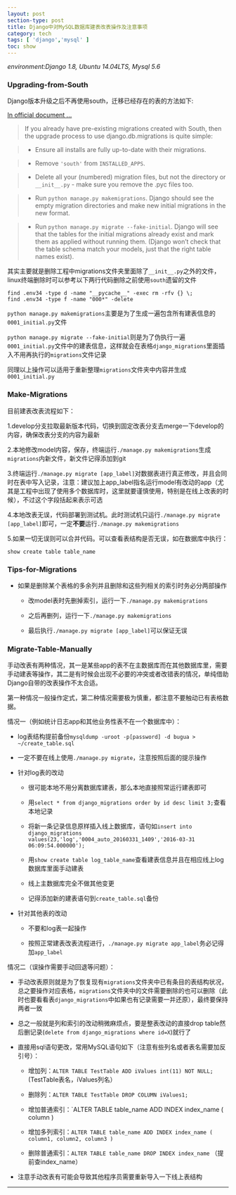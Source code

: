 ```yaml
---
layout: post
section-type: post
title: Django中对MySQL数据库建表改表操作及注意事项
category: tech
tags: [ 'django','mysql' ]
toc: show
---
```


_environment:Django 1.8, Ubuntu 14.04LTS, Mysql 5.6_

### Upgrading-from-South

Django版本升级之后不再使用south，迁移已经存在的表的方法如下:

[In official document ...](https://docs.djangoproject.com/en/1.9/topics/migrations/#upgrading-from-south)

> If you already have pre-existing migrations created with South, then the upgrade process to use django.db.migrations is quite simple:

> + Ensure all installs are fully up-to-date with their migrations.

> + Remove `'south'` from `INSTALLED_APPS`.

> + Delete all your (numbered) migration files, but not the directory or `__init__.py` - make sure you remove the .pyc files too.

> + Run `python manage.py makemigrations`. Django should see the empty migration directories and make new initial migrations in the new format.

> + Run `python manage.py migrate --fake-initial`. Django will see that the tables for the initial migrations already exist and mark them as applied without running them. (Django won’t check that the table schema match your models, just that the right table names exist).

其实主要就是删除工程中migrations文件夹里面除了`__init__.py`之外的文件，linux终端删除时可以参考以下两行代码删除之前使用`south`遗留的文件

```
find .env34 -type d -name "__pycache__" -exec rm -rfv {} \;
find .env34 -type f -name "000*" -delete
```

`python manage.py makemigrations`主要是为了生成一遍包含所有建表信息的`0001_initial.py`文件

`python manage.py migrate --fake-initial`则是为了伪执行一遍`0001_initial.py`文件中的建表信息，这样就会在表格`django_migrations`里面插入不用再执行的`migrations`文件记录

同理以上操作可以适用于重新整理`migrations`文件夹中内容并生成`0001_initial.py`

### Make-Migrations

目前建表改表流程如下：

1.develop分支拉取最新版本代码，切换到固定改表分支去merge一下develop的内容，确保改表分支的内容为最新

2.本地修改model内容，保存，终端运行`./manage.py makemigrations`生成`migrations`内新文件，新文件记得添加到git

3.终端运行`./manage.py migrate [app_label]`对数据表进行真正修改，并且会同时在表中写入记录，注意：建议加上app_label指名运行model有改动的app（尤其是工程中出现了使用多个数据库时，这里就要谨慎使用，特别是在线上改表的时候），不过这个字段括起来表示可选

4.本地改表无误，代码部署到测试机。此时测试机只运行`./manage.py migrate [app_label]`即可，一定**不要**运行`./manage.py makemigrations`

5.如果一切无误则可以合并代码。可以查看表结构是否无误，如在数据库中执行：

```
show create table table_name
```

### Tips-for-Migrations

+ 如果是删除某个表格的多余列并且删除和这些列相关的索引时务必分两部操作

  + 改model表时先删掉索引，运行一下`./manage.py makemigrations`

  + 之后再删列，运行一下`./manage.py makemigrations`

  + 最后执行`./manage.py migrate [app_label]`可以保证无误

### Migrate-Table-Manually

手动改表有两种情况，其一是某些app的表不在主数据库而在其他数据库里，需要手动建表等操作，其二是有时候会出现不必要的冲突或者改错表的情况，单纯借助Django自带的改表操作不太合适。

第一种情况一般操作定式，第二种情况需要极为慎重，都注意不要触动已有表格数据。

情况一（例如统计日志app和其他业务性表不在一个数据库中）：

+ log表结构提前备份`mysqldump -uroot -p[password] -d bugua > ~/create_table.sql`

+ 一定不要在线上使用`./manage.py migrate`，注意按照后面的提示操作

+ 针对log表的改动

  + 很可能本地不用分离数据库建表，那么本地直接照常运行建表即可

  + 用`select * from django_migrations order by id desc limit 3;`查看本地记录

  + 将新一条记录信息原样插入线上数据库，语句如```insert into django_migrations values(23,'log','0004_auto_20160331_1409','2016-03-31 06:09:54.000000');```

  + 用`show create table log_table_name`查看建表信息并且在相应线上log数据库里面手动建表

  + 线上主数据库完全不做其他变更

  + 记得添加新的建表语句到`create_table.sql`备份

+ 针对其他表的改动

  + 不要和log表一起操作

  + 按照正常建表改表流程进行，`./manage.py migrate app_label`务必记得加`app_label`

情况二（误操作需要手动回退等问题）：

+ 手动改表原则就是为了恢复现有`migrations`文件夹中已有条目的表结构状况，总之要操作对应表格，`migrations`文件夹中的文件需要删除的也可以删除（此时也要看看表`django_migrations`中如果也有记录需要一并还原），最终要保持两者一致

+ 总之一般就是列和索引的改动稍微麻烦点，要是整表改动的直接drop table然后删记录(`delete from django_migrations where id=X`)就行了

+ 直接用sql语句更改，常用MySQL语句如下（注意有些列名或者表名需要加反引号）：

  + 增加列：`ALTER TABLE TestTable ADD iValues int(11) NOT NULL;` (TestTable表名，iValues列名）

  + 删除列：`ALTER TABLE TestTable DROP COLUMN iValues1;`

  + 增加普通索引：`ALTER TABLE table_name ADD INDEX index_name ( column )

  + 增加多列索引：`ALTER TABLE table_name ADD INDEX index_name ( column1, column2, column3 )`

  + 删除普通索引：`ALTER TABLE table_name DROP INDEX index_name` （提前查index_name）

+ 注意手动改表有可能会导致其他程序员需要重新导入一下线上表结构

---







